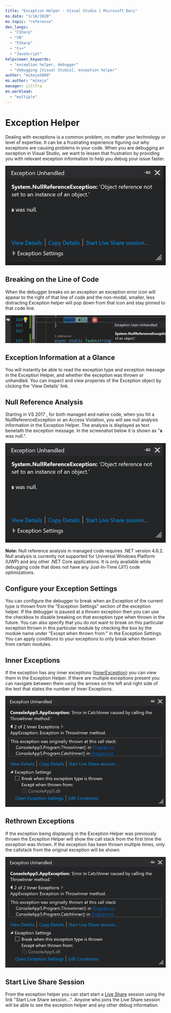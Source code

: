 ```yaml
---
title: "Exception Helper - Visual Studio | Microsoft Docs"
ms.date: "1/18/2020"
ms.topic: "reference"
dev_langs:
  - "CSharp"
  - "VB"
  - "FSharp"
  - "C++"
  - "JavaScript"
helpviewer_keywords:
  - "exception helper, debugger"
  - "debugging [Visual Studio], exception helper"
author: "mikejo5000"
ms.author: "mikejo"
manager: jillfra
ms.workload:
  - "multiple"
---
```

# Exception Helper

Dealing with exceptions is a common problem, no matter your technology or level of expertise. It can be a frustrating experience figuring out why exceptions are causing problems in your code. When you are debugging an exception in Visual Studio, we want to lessen that frustration by providing you with relevant exception information to help you debug your issue faster.

![Exception Helper](media/debugger-exception-helper-default.png)


## Breaking on the Line of Code
When the debugger breaks on an exception an exception error icon will appear to the right of that line of code and the non-modal, smaller, less distracting Exception helper will pop down from that icon and stay pinned to that code line.


![Exception helper adjacent to line of code](media/debugger-exception-helper-locerror.png)

## Exception Information at a Glance
You will instantly be able to read the exception type and exception message in the Exception Helper, and whether the exception was thrown or unhandled. You can inspect and view properies of the Exception object by clicking the 'View Details' link.

## Null Reference Analysis 
Starting in VS 2017 , for both managed and native code, when you hit a NullReferenceException or an Access Violation, you will see null analysis information in the Exception Helper. The analysis is displayed as text benetath the exception message. In the screenshot below it is shown as "**s** was null.".


![Exception helper null analysis](media/debugger-exception-helper-default.png)


**Note:** Null reference analysis in managed code requires .NET version 4.6.2. Null analysis is currently not supported for Universal Windows Platform (UWP) and any other .NET Core applications. It is only available while debugging code that does not have any Just-In-Time (JIT) code optimizations.

## Configure your Exception Settings 
You can configure the debugger to break when an Exception of the current type is thrown from the "Exception Settings" section of the exception helper. If the debugger is paused at a thrown exception then you can use the checkbox to disable breaking on that exception type when thrown in the future. You can also specify that you do not want to break on this particular exception thrown in this particular module by checking the box by the module name under “Except when thrown from:” in the Exception Settings. You can apply conditions to your exceptions to only break when thrown from certain modules.

## Inner Exceptions 
If the exception has any inner exceptions ([InnerException](https://docs.microsoft.com/en-us/dotnet/api/system.exception.innerexception?view=netframework-4.8)) you can view them in the Exception Helper. If there are multiple exceptions present you can navigate between them using the arrows on the left and right side of the text that states the number of Inner Exceptions.

![Exception helper with inner exception](media/debugger-exception-helper-innerexception.png)

## Rethrown Exceptions
If the exception being displaying in the Exception Helper was previously thrown the Exception Helper will show the call stack from the first time the exception was thrown. If the exception has been thrown multiple times, only the callstack from the original exception will be shown.

![Exception helper with rethrown exceptions](media/debugger-exception-helper-innerexception.png)

## Start Live Share Session
From the exception helper you can start start a [Live Share](https://docs.microsoft.com/en-us/visualstudio/liveshare/) session using the link "Start Live Share session...". Anyone who joins the Live Share session will be able to see the exception helper and any other debug information.